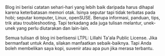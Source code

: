 Blog ini berisi catatan sehari-hari yang lebih baik daripada harus dihapal karena keterbatasan memori otak. Isinya seputar tapi tidak terbatas pada hobi; seputar komputer, Linux, openSUSE. Berupa informasi, panduan, tips, trik atau troubleshooting. Tapi terkadang ada juga tulisan melantur, unek-unek yang perlu diutarakan dan lain-lain.

Semua tulisan di blog ini berlisensi LTPL: Lillahi Ta'ala Public License. Jika bermanfaat untuk Anda, silakan manfaatkan sebaik-baiknya. Tapi Anda boleh membelikan saya kopi, suvenir atau apa pun jika merasa terbantu.
